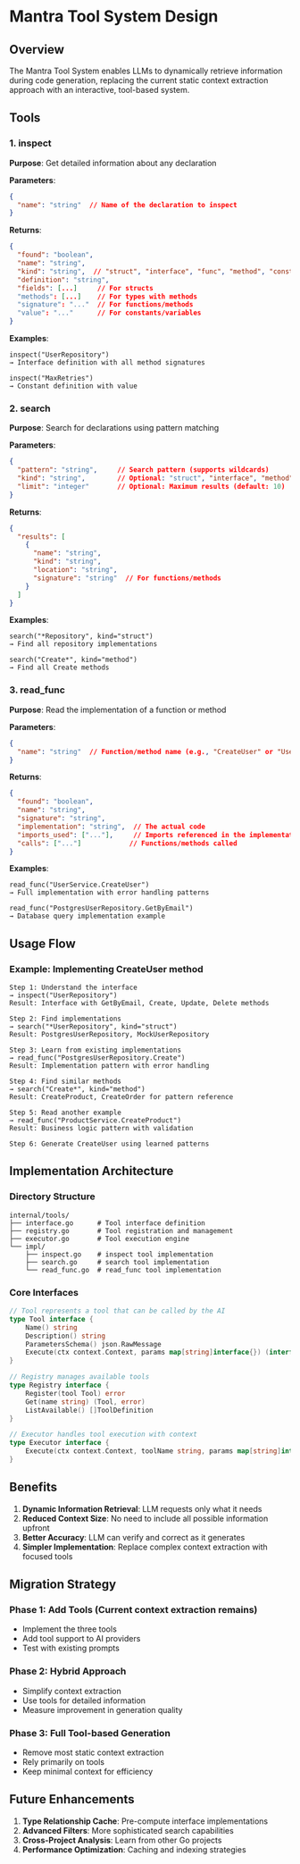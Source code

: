 # Mantra Tool System Design

## Overview

The Mantra Tool System enables LLMs to dynamically retrieve information during code generation, replacing the current static context extraction approach with an interactive, tool-based system.

## Tools

### 1. inspect

**Purpose**: Get detailed information about any declaration

**Parameters**:
```json
{
  "name": "string"  // Name of the declaration to inspect
}
```

**Returns**:
```json
{
  "found": "boolean",
  "name": "string",
  "kind": "string",  // "struct", "interface", "func", "method", "const", "var"
  "definition": "string",
  "fields": [...]     // For structs
  "methods": [...]    // For types with methods
  "signature": "..."  // For functions/methods
  "value": "..."      // For constants/variables
}
```

**Examples**:
```
inspect("UserRepository")
→ Interface definition with all method signatures

inspect("MaxRetries")
→ Constant definition with value
```

### 2. search

**Purpose**: Search for declarations using pattern matching

**Parameters**:
```json
{
  "pattern": "string",     // Search pattern (supports wildcards)
  "kind": "string",        // Optional: "struct", "interface", "method", "func", "const", "var"
  "limit": "integer"       // Optional: Maximum results (default: 10)
}
```

**Returns**:
```json
{
  "results": [
    {
      "name": "string",
      "kind": "string",
      "location": "string",
      "signature": "string"  // For functions/methods
    }
  ]
}
```

**Examples**:
```
search("*Repository", kind="struct")
→ Find all repository implementations

search("Create*", kind="method")
→ Find all Create methods
```

### 3. read_func

**Purpose**: Read the implementation of a function or method

**Parameters**:
```json
{
  "name": "string"  // Function/method name (e.g., "CreateUser" or "UserService.CreateUser")
}
```

**Returns**:
```json
{
  "found": "boolean",
  "name": "string",
  "signature": "string",
  "implementation": "string",  // The actual code
  "imports_used": ["..."],     // Imports referenced in the implementation
  "calls": ["..."]            // Functions/methods called
}
```

**Examples**:
```
read_func("UserService.CreateUser")
→ Full implementation with error handling patterns

read_func("PostgresUserRepository.GetByEmail")
→ Database query implementation example
```

## Usage Flow

### Example: Implementing CreateUser method

```
Step 1: Understand the interface
→ inspect("UserRepository")
Result: Interface with GetByEmail, Create, Update, Delete methods

Step 2: Find implementations
→ search("*UserRepository", kind="struct")
Result: PostgresUserRepository, MockUserRepository

Step 3: Learn from existing implementations
→ read_func("PostgresUserRepository.Create")
Result: Implementation pattern with error handling

Step 4: Find similar methods
→ search("Create*", kind="method")
Result: CreateProduct, CreateOrder for pattern reference

Step 5: Read another example
→ read_func("ProductService.CreateProduct")
Result: Business logic pattern with validation

Step 6: Generate CreateUser using learned patterns
```

## Implementation Architecture

### Directory Structure
```
internal/tools/
├── interface.go      # Tool interface definition
├── registry.go       # Tool registration and management
├── executor.go       # Tool execution engine
└── impl/
    ├── inspect.go    # inspect tool implementation
    ├── search.go     # search tool implementation
    └── read_func.go  # read_func tool implementation
```

### Core Interfaces

```go
// Tool represents a tool that can be called by the AI
type Tool interface {
    Name() string
    Description() string
    ParametersSchema() json.RawMessage
    Execute(ctx context.Context, params map[string]interface{}) (interface{}, error)
}

// Registry manages available tools
type Registry interface {
    Register(tool Tool) error
    Get(name string) (Tool, error)
    ListAvailable() []ToolDefinition
}

// Executor handles tool execution with context
type Executor interface {
    Execute(ctx context.Context, toolName string, params map[string]interface{}) (interface{}, error)
}
```

## Benefits

1. **Dynamic Information Retrieval**: LLM requests only what it needs
2. **Reduced Context Size**: No need to include all possible information upfront
3. **Better Accuracy**: LLM can verify and correct as it generates
4. **Simpler Implementation**: Replace complex context extraction with focused tools

## Migration Strategy

### Phase 1: Add Tools (Current context extraction remains)
- Implement the three tools
- Add tool support to AI providers
- Test with existing prompts

### Phase 2: Hybrid Approach
- Simplify context extraction
- Use tools for detailed information
- Measure improvement in generation quality

### Phase 3: Full Tool-based Generation
- Remove most static context extraction
- Rely primarily on tools
- Keep minimal context for efficiency

## Future Enhancements

1. **Type Relationship Cache**: Pre-compute interface implementations
2. **Advanced Filters**: More sophisticated search capabilities
3. **Cross-Project Analysis**: Learn from other Go projects
4. **Performance Optimization**: Caching and indexing strategies